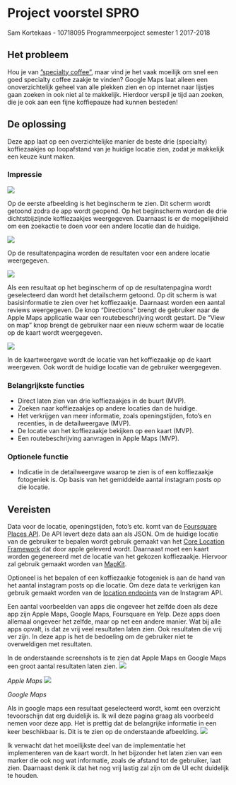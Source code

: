# Project voorstel SPRO
Sam Kortekaas - 10718095
Programmeerpoject semester 1 2017-2018

## Het probleem
Hou je van [”specialty coffee”](https://en.wikipedia.org/wiki/Specialty_coffee), maar vind je het vaak moeilijk om snel een goed specialty coffee zaakje te vinden? Google Maps laat alleen een onoverzichtelijk geheel van alle plekken zien en op internet naar lijstjes gaan zoeken in ook niet al te makkelijk. Hierdoor verspil je tijd aan zoeken, die je ook aan een fijne koffiepauze had kunnen besteden!

## De oplossing
Deze app laat op een overzichtelijke manier de beste drie (specialty) koffiezaakjes op loopafstand van je huidige locatie zien, zodat je makkelijk een keuze kunt maken. 

### Impressie
![](doc/sproConceptHome.jpg)

Op de eerste afbeelding is het beginscherm te zien. Dit scherm wordt getoond zodra de app wordt geopend. Op het beginscherm worden de drie dichtstbijzijnde koffiezaakjes weergegeven. Daarnaast is er de mogelijkheid om een zoekactie te doen voor een andere locatie dan de huidige. 

![](doc/sproConceptResults.jpg)

Op de resultatenpagina worden de resultaten voor een andere locatie weergegeven. 

![](doc/sproConceptDetail.jpg)

Als een resultaat op het beginscherm of op de resultatenpagina wordt geselecteerd dan wordt het detailscherm getoond. Op dit scherm is wat basisinformatie te zien over het koffiezaakje. Daarnaast worden een aantal reviews weergegeven. De knop “Directions” brengt de gebruiker naar de Apple Maps applicatie waar een routebeschrijving wordt gestart. De “View on map” knop brengt de gebruiker naar een nieuw scherm waar de locatie op de kaart wordt weergegeven. 

![](doc/sproConceptMap.jpg)

In de kaartweergave wordt de locatie van het koffiezaakje op de kaart weergeven. Ook wordt de huidige locatie van de gebruiker weergegeven. 

### Belangrijkste functies
- Direct laten zien van drie koffiezaakjes in de buurt (MVP).
- Zoeken naar koffiezaakjes op andere locaties dan de huidige.
- Het verkrijgen van meer informatie, zoals openingstijden, foto’s en recenties, in de detailweergave (MVP). 
- De locatie van het koffiezaakje bekijken op een kaart (MVP).
- Een routebeschrijving aanvragen in Apple Maps (MVP).

### Optionele functie
- Indicatie in de detailweergave waarop te zien is of een koffiezaakje fotogeniek is. Op basis van het gemiddelde aantal instagram posts op die locatie. 

## Vereisten
Data voor de locatie, openingstijden, foto’s etc. komt van de [Foursquare Places API](https://developer.foursquare.com/places-api).  De API levert deze data aan als JSON. Om de huidige locatie van de gebruiker te bepalen wordt gebruik gemaakt van het [Core Location Framework](https://developer.apple.com/documentation/corelocation) dat door apple geleverd wordt. Daarnaast moet een kaart worden gegenereerd met de locatie van het gekozen koffiezaakje. Hiervoor zal gebruik gemaakt worden van [MapKit](https://developer.apple.com/documentation/mapkit). 

Optioneel is het bepalen of een koffiezaakje fotogeniek is aan de hand van het aantal instagram posts op die locatie. Om deze data te verkrijgen kan gebruik gemaakt worden van de [location endpoints](https://www.instagram.com/developer/endpoints/locations/) van de Instagram API. 

Een aantal voorbeelden van apps die ongeveer het zelfde doen als deze app zijn Apple Maps, Google Maps, Foursquare en Yelp. Deze apps doen allemaal ongeveer het zelfde, maar op net een andere manier. Wat bij alle apps opvalt, is dat ze vrij veel resultaten laten zien.  Ook resultaten die vrij ver zijn. In deze app is het de bedoeling om de gebruiker niet te overweldigen met resultaten. 

In de onderstaande screenshots is te zien dat Apple Maps en Google Maps een groot aantal resultaten laten zien. 
![](doc/AppleMaps.png)

_Apple Maps_
![](doc/GoogleMaps.png)

_Google Maps_

Als in google maps een resultaat geselecteerd wordt, komt een overzicht tevoorschijn dat erg duidelijk is. Ik wil deze pagina graag als voorbeeld nemen voor deze app. Het is prettig dat de belangrijke informatie in een keer beschikbaar is. Dit is te zien op de onderstaande afbeelding. 
![](doc/GoogleDetail.jpeg)

Ik verwacht dat het moeilijkste deel van de implementatie het implementeren van de kaart wordt. In het bijzonder het laten zien van een marker die ook nog wat informatie, zoals de afstand tot de gebruiker, laat zien. Daarnaast denk ik dat het nog vrij lastig zal zijn om de UI echt duidelijk te houden. 
